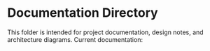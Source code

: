 # Documentation Directory

This folder is intended for project documentation, design notes, and architecture diagrams.
Current documentation:
